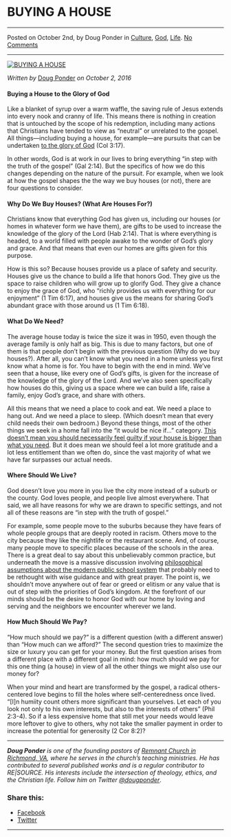 BUYING A HOUSE
==============

* * *

Posted on October 2nd, by Doug Ponder in [Culture](http://www.remnantresource.org/category/culture/), [God](http://www.remnantresource.org/category/god/), [Life](http://www.remnantresource.org/category/life/). [No Comments](http://www.remnantresource.org/buying-house/#respond)

* * *

[![BUYING A HOUSE](http://www.remnantresource.org/wp-content/uploads/2016/10/Buy-a-House_Edited-1-700x500.jpg)](http://www.remnantresource.org/wp-content/uploads/2016/10/Buy-a-House_Edited-1.jpg)  

_Written by_ [Doug Ponder](http://www.remnantresource.org/author/doug-ponder/ "Posts by Doug Ponder") _on October 2, 2016_

#### Buying a House to the Glory of God

Like a blanket of syrup over a warm waffle, the saving rule of Jesus extends into every nook and cranny of life. This means there is nothing in creation that is untouched by the scope of his redemption, including many actions that Christians have tended to view as “neutral” or unrelated to the gospel. All things—including buying a house, for example—are pursuits that can be undertaken [to the glory of God](http://www.remnantresource.org/tag/glory-of-god/) (Col 3:17).

In other words, God is at work in our lives to bring everything “in step with the truth of the gospel” (Gal 2:14). But the specifics of how we do this changes depending on the nature of the pursuit. For example, when we look at how the gospel shapes the the way we buy houses (or not), there are four questions to consider.

#### Why Do We Buy Houses? (What Are Houses For?)

Christians know that everything God has given us, including our houses (or homes in whatever form we have them), are gifts to be used to increase the knowledge of the glory of the Lord (Hab 2:14). That is where everything is headed, to a world filled with people awake to the wonder of God’s glory and grace. And that means that even our homes are gifts given for this purpose.

How is this so? Because houses provide us a place of safety and security. Houses give us the chance to build a life that honors God. They give us the space to raise children who will grow up to glorify God. They give a chance to enjoy the grace of God, who “richly provides us with everything for our enjoyment” (1 Tim 6:17), and houses give us the means for sharing God’s abundant grace with those around us (1 Tim 6:18).

#### What Do We Need?

The average house today is twice the size it was in 1950, even though the average family is only half as big. This is due to many factors, but one of them is that people don’t begin with the previous question (Why do we buy houses?). After all, you can’t know what you need in a home unless you first know what a home is for. You have to begin with the end in mind. We’ve seen that a house, like every one of God’s gifts, is given for the increase of the knowledge of the glory of the Lord. And we’ve also seen specifically how houses do this, giving us a space where we can build a life, raise a family, enjoy God’s grace, and share with others.

All this means that we need a place to cook and eat. We need a place to hang out. And we need a place to sleep. (Which doesn’t mean that every child needs their own bedroom.) Beyond these things, most of the other things we seek in a home fall into the “it would be nice if…” category. [This doesn’t mean you should necessarily feel guilty if your house is bigger than what you need](http://www.christianity.com/christian-life/no-such-thing-as-convenient-christianity.html). But it does mean we should feel a lot more gratitude and a lot less entitlement than we often do, since the vast majority of what we have far surpasses our actual needs.

#### Where Should We Live?

God doesn’t love you more in you live the city more instead of a suburb or the county. God loves people, and people live almost everywhere. That said, we all have reasons for why we are drawn to specific settings, and not all of these reasons are “in step with the truth of gospel.”

For example, some people move to the suburbs because they have fears of whole people groups that are deeply rooted in racism. Others move to the city because they like the nightlife or the restaurant scene. And, of course, many people move to specific places because of the schools in the area. There is a great deal to say about this unbelievably common practice, but underneath the move is a massive discussion involving [philosophical assumptions about the modern public school system](http://www.bobthune.com/2015/08/the-philosophical-problem-with-modern-education/) that probably need to be rethought with wise guidance and with great prayer. The point is, we shouldn’t move anywhere out of fear or greed or elitism or any value that is out of step with the priorities of God’s kingdom. At the forefront of our minds should be the desire to honor God with our home by loving and serving and the neighbors we encounter wherever we land.

#### How Much Should We Pay?

“How much should we pay?” is a different question (with a different answer) than “How much can we afford?” The second question tries to maximize the size or luxury you can get for your money. But the first question arises from a different place with a different goal in mind: how much should we pay for this one thing (a house) in view of all the other things we might also use our money for?

When your mind and heart are transformed by the gospel, a radical others-centered love begins to fill the holes where self-centeredness once lived. “\[I\]n humiity count others more significant than yourselves. Let each of you look not only to his own interests, but also to the interests of others” (Phil 2:3-4). So if a less expensive home that still met your needs would leave more leftover to give to others, why not take the smaller payment in order to increase the potential for generosity (2 Cor 8:2)?

* * *

_**Doug Ponder** is one of the founding pastors of [Remnant Church in Richmond, VA](http://www.remnantrichmond.org/), where he serves in the church’s teaching ministries. He has contributed to several published works and is a regular contributor to RE|SOURCE. His interests include the intersection of theology, ethics, and the Christian life. Follow him on Twitter [@dougponder](https://twitter.com/dougponder)_.

### Share this:

*   [Facebook](http://www.remnantresource.org/buying-house/?share=facebook "Click to share on Facebook")
*   [Twitter](http://www.remnantresource.org/buying-house/?share=twitter "Click to share on Twitter")

  

* * *
